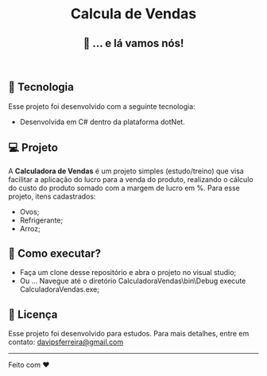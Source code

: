 <h1 align="center">
    Calcula de Vendas
</h1>

<h2 align="center">
  🚀 ... e lá vamos nós!
</h2>

<br>

## :rocket: Tecnologia

Esse projeto foi desenvolvido com a seguinte tecnologia:

- Desenvolvida em C# dentro da plataforma dotNet.

## 💻 Projeto

A **Calculadora de Vendas** é um projeto simples (estudo/treino) que visa facilitar a aplicação do lucro para a venda do produto, realizando o cálculo do custo do produto somado com a margem de lucro em %.
Para esse projeto, itens cadastrados:
- Ovos;
- Refrigerante;
- Arroz;


## 🤔 Como executar?

- Faça um clone desse repositório e abra o projeto no visual studio; 
- Ou ... Navegue até o diretório CalculadoraVendas\bin\Debug execute CalculadoraVendas.exe;

## :memo: Licença

Esse projeto foi desenvolvido para estudos. Para mais detalhes, entre em contato: davipsferreira@gmail.com

---

Feito com ❤️ 



